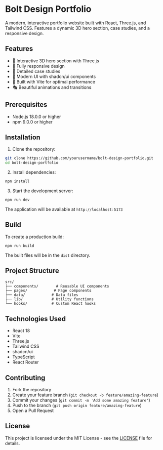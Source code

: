 # Bolt Design Portfolio

A modern, interactive portfolio website built with React, Three.js, and Tailwind CSS. Features a dynamic 3D hero section, case studies, and a responsive design.

<!-- ![Bolt Design Portfolio](https://images.unsplash.com/photo-1486312338219-ce68d2c6f44d?auto=format&fit=crop&q=80&w=2000) -->

## Features

- 🎨 Interactive 3D hero section with Three.js
- 📱 Fully responsive design
- 💼 Detailed case studies
- 🎯 Modern UI with shadcn/ui components
- 🚀 Built with Vite for optimal performance
- 🎭 Beautiful animations and transitions

## Prerequisites

- Node.js 18.0.0 or higher
- npm 9.0.0 or higher

## Installation

1. Clone the repository:
```bash
git clone https://github.com/yourusername/bolt-design-portfolio.git
cd bolt-design-portfolio
```

2. Install dependencies:
```bash
npm install
```

3. Start the development server:
```bash
npm run dev
```

The application will be available at `http://localhost:5173`

## Build

To create a production build:

```bash
npm run build
```

The built files will be in the `dist` directory.

## Project Structure

```
src/
├── components/        # Reusable UI components
├── pages/            # Page components
├── data/            # Data files
├── lib/             # Utility functions
└── hooks/           # Custom React hooks
```

## Technologies Used

- React 18
- Vite
- Three.js
- Tailwind CSS
- shadcn/ui
- TypeScript
- React Router

## Contributing

1. Fork the repository
2. Create your feature branch (`git checkout -b feature/amazing-feature`)
3. Commit your changes (`git commit -m 'Add some amazing feature'`)
4. Push to the branch (`git push origin feature/amazing-feature`)
5. Open a Pull Request

## License

This project is licensed under the MIT License - see the [LICENSE](LICENSE) file for details.